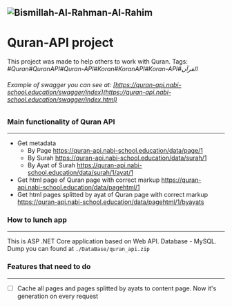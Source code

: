 ![Bismillah-Al-Rahman-Al-Rahim](https://quran-api.shkolaproroka.ru/content/Bismillah-Al-Rahman-Al-Rahim-Title.png "Bismillah-Al-Rahman-Al-Rahim")
--------
# Quran-API project
This project was made to help others to work with Quran. Tags: _#Quran#QuranAPI#Quran-API#Koran#KoranAPI#Koran-API#القرآن‎_
###### Example of swagger you can see at: [https://quran-api.nabi-school.education/swagger/index](https://quran-api.nabi-school.education/swagger/index.html)

### Main functionality of Quran API
--------
- Get metadata
    - By Page https://quran-api.nabi-school.education/data/page/1
    - By Surah https://quran-api.nabi-school.education/data/surah/1
    - By Ayat of Surah https://quran-api.nabi-school.education/data/surah/1/ayat/1
- Get html page of Quran page with correct markup https://quran-api.nabi-school.education/data/pagehtml/1
- Get html pages splitted by ayat of Quran page with correct markup https://quran-api.nabi-school.education/data/pagehtml/1/byayats

### How to lunch app
--------
This is ASP .NET Core application based on Web API. Database - MySQL. Dump you can found at `./DataBase/quran_api.zip`
### Features that need to do
--------
- [ ] Cache all pages and pages splitted by ayats to content page. Now it's generation on every request
